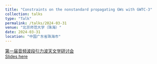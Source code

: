 ```yaml
---
title: "Constraints on the nonstandard propagating GWs with GWTC-3"
collection: talks
type: "Talk"
permalink: /talks/2024-03-31
venue: "北京师范大学（珠海）"
date: 2024-03-31
location: "中国广东省珠海市"
---
```


[第一届音频波段引力波天文学研讨会](https://mp.weixin.qq.com/s/qI5zAnTZ1GTLQp2SbMyA8w)\
[Slides here](./slides/2024-03-31.pdf)